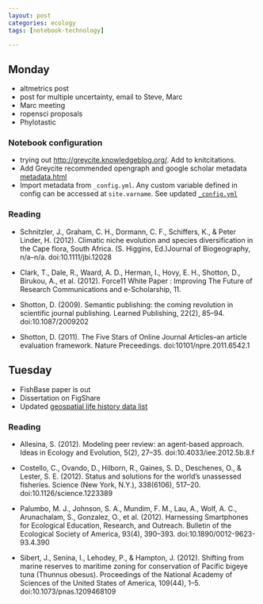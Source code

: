 ```yaml
---
layout: post
categories: ecology 
tags: [notebook-technology]

---
```



Monday
------

* altmetrics post
* post for multiple uncertainty, email to Steve, Marc
* Marc meeting
* ropensci proposals
* Phylotastic 

### Notebook configuration

* trying out http://greycite.knowledgeblog.org/.  Add to knitcitations.
* Add Greycite recommended opengraph and google scholar metadata [metadata.html](https://github.com/cboettig/labnotebook/blob/3a977cca64b852574f16ca63fe66308d4af6b2ed/_includes/metadata.html)
* Import metadata from `_config.yml`.  Any custom variable defined in config can be accessed at `site.varname`.  See updated [`_config.yml`](https://github.com/cboettig/labnotebook/blob/b0749aac9dec7fbe08af3768e29b24724d378763/_config.yml)

### Reading

* Schnitzler, J., Graham, C. H., Dormann, C. F., Schiffers, K., & Peter Linder, H. (2012). Climatic niche evolution and species diversification in the Cape flora, South Africa. (S. Higgins, Ed.)Journal of Biogeography, n/a–n/a. doi:10.1111/jbi.12028

* Clark, T., Dale, R., Waard, A. D., Herman, I., Hovy, E. H., Shotton, D., Birukou, A., et al. (2012). Force11 White Paper : Improving The Future of Research Communications and e-Scholarship, 11.

* Shotton, D. (2009). Semantic publishing: the coming revolution in scientific journal publishing. Learned Publishing, 22(2), 85–94. doi:10.1087/2009202

* Shotton, D. (2011). The Five Stars of Online Journal Articles–an article evaluation framework. Nature Preceedings. doi:10101/npre.2011.6542.1





Tuesday
-------

* FishBase paper is out
* Dissertation on FigShare
* Updated [geospatial life history data list](http://www.carlboettiger.info/assets/data)

### Reading


* Allesina, S. (2012). Modeling peer review: an agent-based approach. Ideas in Ecology and Evolution, 5(2), 27–35. doi:10.4033/iee.2012.5b.8.f

* Costello, C., Ovando, D., Hilborn, R., Gaines, S. D., Deschenes, O., & Lester, S. E. (2012). Status and solutions for the world’s unassessed fisheries. Science (New York, N.Y.), 338(6106), 517–20. doi:10.1126/science.1223389

* Palumbo, M. J., Johnson, S. A., Mundim, F. M., Lau, A., Wolf, A. C., Arunachalam, S., Gonzalez, O., et al. (2012). Harnessing Smartphones for Ecological Education, Research, and Outreach. Bulletin of the Ecological Society of America, 93(4), 390–393. doi:10.1890/0012-9623-93.4.390

* Sibert, J., Senina, I., Lehodey, P., & Hampton, J. (2012). Shifting from marine reserves to maritime zoning for conservation of Pacific bigeye tuna (Thunnus obesus). Proceedings of the National Academy of Sciences of the United States of America, 109(44), 1–5. doi:10.1073/pnas.1209468109
